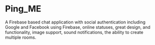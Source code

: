 # Ping_ME
A Firebase based chat application with social authentication including Google and Facebook using Firebase, online statuses, great design, and functionality, image support, sound notifications, the ability to create multiple rooms.
